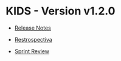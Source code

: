 # KIDS - Version v1.2.0

* [Release Notes](https://github.com/kids-tcc-senacrs/kids-doc/blob/master/v1.2.0/release-notes.md) 

* [Restrospectiva](https://github.com/kids-tcc-senacrs/kids-doc/blob/master/v1.2.0/retrospectiva.md) 

* [Sprint Review](https://github.com/kids-tcc-senacrs/kids-doc/blob/master/v1.2.0/sprint-review.md) 